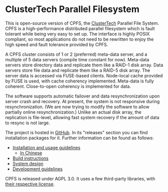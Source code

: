 # ClusterTech Parallel Filesystem

This is open-source version of CPFS, the
[ClusterTech](http://www.clustertech.com) Parallel File System.  CPFS
is a high-performance distributed parallel filesystem which is fault
tolerant while being very easy to set up.  The interface is highly
POSIX compliant, so most applications do not need to be rewritten to
enjoy the high speed and fault tolerance provided by CPFS.

A CPFS cluster consists of 1 or 2 (preferred) meta-data server, and a
multiple of 5 data servers (compile time constant for now).  Meta-data
servers store directory data and replicate them like a RAID-1 disk
array.  Data servers store file data and replicate them like a RAID-5
disk array.  The server data is accessed via FUSE-based clients.
Node-local cache provided by FUSE is used, with cache coherency
implemented.  Meta-data is fully coherent.  Close-to-open coherency is
implemented for data.

The software supports automatic failover and data resynchronization
upon server crash and recovery.  At present, the system is not
responsive during resynchronization.  (We are now trying to modify the
software to allow partially online resynchronization.)  Unlike an
actual disk array, the replication is file-level, allowing fast system
recovery if the amount of data to resync is not large.

The project is hosted in
[GitHub](https://github.com/cpfs-clustertech/cpfs-os).  In its
"releases" section you can find installation packages for it.  Further
information can be found as follows:

  * [Installation and usage guidelines](docs/user-guide/install.md)
    * [In Chinese](docs/user-guide/install-cn.md)
  * [Build instructions](docs/user-guide/build.md)
  * [System design](docs/design)
  * [Development guidelines](docs/devel)

CPFS is released under AGPL 3.0.  It uses a few third-party libraries,
with [their respective license](docs/third-party-copyrights).
